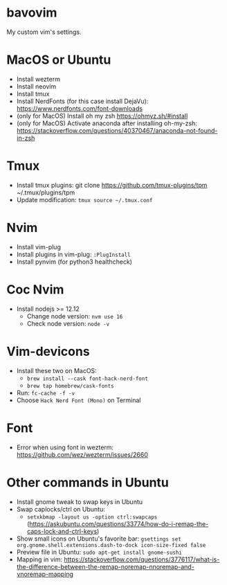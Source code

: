 # bavovim
My custom vim's settings.

# MacOS or Ubuntu
- Install wezterm
- Install neovim
- Install tmux
- Install NerdFonts (for this case install DejaVu): https://www.nerdfonts.com/font-downloads
- (only for MacOS) Install oh my zsh https://ohmyz.sh/#install 
- (only for MacOS) Activate anaconda after installing oh-my-zsh: https://stackoverflow.com/questions/40370467/anaconda-not-found-in-zsh

# Tmux
- Install tmux plugins: git clone https://github.com/tmux-plugins/tpm ~/.tmux/plugins/tpm
- Update modification: `tmux source ~/.tmux.conf`


# Nvim
- Install vim-plug
- Install plugins in vim-plug: `:PlugInstall`
- Install pynvim (for python3 healthcheck)

# Coc Nvim
- Install nodejs >= 12.12
  + Change node version: `nvm use 16`
  + Check node version: `node -v`

# Vim-devicons
- Install these two on MacOS:
  + `brew install --cask font-hack-nerd-font` 
  + `brew tap homebrew/cask-fonts`
- Run: `fc-cache -f -v`
- Choose `Hack Nerd Font (Mono)` on Terminal

# Font
- Error when using font in wezterm: https://github.com/wez/wezterm/issues/2660

# Other commands in Ubuntu
- Install gnome tweak to swap keys in Ubuntu
- Swap caplocks/ctrl on Ubuntu: 
  - `setxkbmap -layout us -option ctrl:swapcaps` (https://askubuntu.com/questions/33774/how-do-i-remap-the-caps-lock-and-ctrl-keys)
- Show small icons on Ubuntu's favorite bar: `gsettings set org.gnome.shell.extensions.dash-to-dock icon-size-fixed false`
- Preview file in Ubuntu: `sudo apt-get install gnome-sushi`
- Mapping in vim: https://stackoverflow.com/questions/3776117/what-is-the-difference-between-the-remap-noremap-nnoremap-and-vnoremap-mapping

